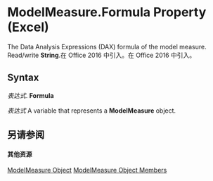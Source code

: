 
# ModelMeasure.Formula Property (Excel)

The Data Analysis Expressions (DAX) formula of the model measure. Read/write  **String**.在 Office 2016 中引入。在 Office 2016 中引入。


## Syntax

 _表达式_. **Formula**

 _表达式_ A variable that represents a **ModelMeasure** object.


## 另请参阅


#### 其他资源


[ModelMeasure Object](0df4620a-e250-a68e-7000-6959cde08f3e.md)
[ModelMeasure Object Members](http://msdn.microsoft.com/library/cf266597-271b-9e31-e0d0-f39079ff337e%28Office.15%29.aspx)